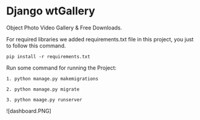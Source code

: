 # Django wtGallery

Object Photo Video Gallery & Free Downloads.



For required libraries we added requirements.txt file in this project, you just to follow this command.

```
pip install -r requirements.txt

```

Run some command for running the Project:

```
1. python manage.py makemigrations

```
```
2. python manage.py migrate

```
```
3. python maage.py runserver

```

![dashboard.PNG]

